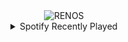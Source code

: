 <div align="center">
<picture>
    <source media="(prefers-color-scheme: dark)" srcset="https://i.ibb.co/pvNVnQV3/output-gif.gif">
    <source media="(prefers-color-scheme: light)" srcset="https://i.ibb.co/pvNVnQV3/output-gif.gif">
    <img alt="RENOS" src="https://i.ibb.co/pvNVnQV3/output-gif.gif">
</picture>
<details>
<summary>Spotify Recently Played</summary>
<img src="https://spotify-recently-played-readme.vercel.app/api?user=31d6d6zerc5ct6kck32na2ozsqf4&unique=1&width=400" alt="Spotify" />
</details>
</div>

<!-- Image deletion URL: https://ibb.co/4ZCvJ2vj/32be9d0f6ff068f2aff2c3058a5e99ca -->